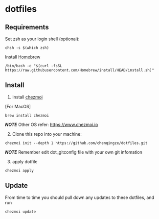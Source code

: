 dotfiles
===================

Requirements
------------

Set zsh as your login shell (optional):

```
chsh -s $(which zsh) 
```

Install [Homebrew](https://brew.sh/)

```
/bin/bash -c "$(curl -fsSL https://raw.githubusercontent.com/Homebrew/install/HEAD/install.sh)"
```

Install
-------
1. Install [chezmoi](https://www.chezmoi.io)  

[For MacOS] 

```
brew install chezmoi
```
***NOTE*** Other OS refer: https://www.chezmoi.io

2. Clone this repo into your machine:  

```
chezmoi init --depth 1 https://github.com/chenqingze/dotfiles.git
```

***NOTE*** Remember edit dot_gitconfig file with your own git infomation

3. apply dotfile 

```
chezmoi apply
```

Update
------

From time to time you should pull down any updates to these dotfiles, and run

```
chezmoi update
```

